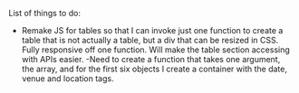 List of things to do:

- Remake JS for tables so that I can invoke just one function to create a table that is not actually a table, but a div that can be resized in CSS. Fully responsive off one function. Will make the table section accessing with APIs easier.
  -Need to create a function that takes one argument, the array, and for the first six objects I create a container with the date, venue and location tags.

